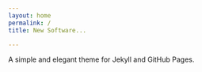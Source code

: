 ```yaml
---
layout: home
permalink: /
title: New Software...

---
```

A simple and elegant theme for Jekyll and GitHub Pages.


